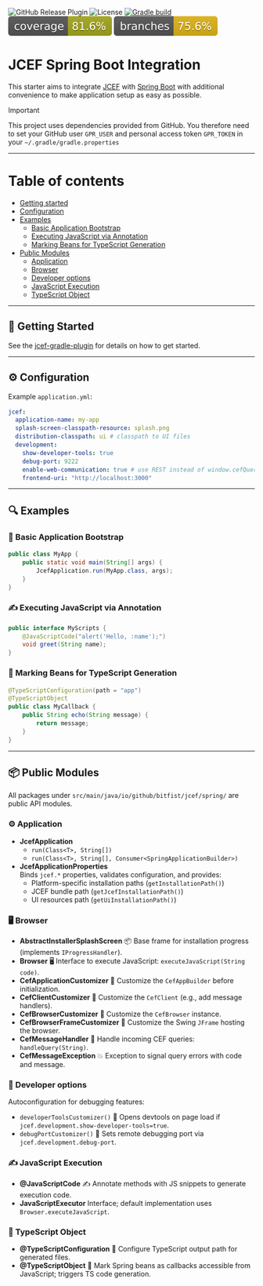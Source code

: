 ![GitHub Release Plugin](https://img.shields.io/static/v1?label=GitHub&message=Release&color=blue&logo=github)
![License](https://img.shields.io/badge/License-Apache%20License%20Version%202.0-blue)
[![Gradle build](https://github.com/bitfist/jcef-spring-boot-starter/actions/workflows/test.yml/badge.svg)](https://github.com/bitfist/jcef-spring-boot-starter/actions/workflows/test.yml)
![Coverage](.github/badges/jacoco.svg)
![Branches](.github/badges/branches.svg)

# JCEF Spring Boot Integration

This starter aims to integrate [JCEF](https://github.com/jcefmaven/jcefmaven) with
[Spring Boot](https://spring.io/projects/spring-boot) with additional convenience to make application setup as easy as
possible.

> [!IMPORTANT]  
> This project uses dependencies provided from GitHub. You therefore need to set your GitHub user `GPR_USER` and 
> personal access token `GPR_TOKEN` in your `~/.gradle/gradle.properties`

---

Table of contents
=================
* [Getting started](#-getting-started)
* [Configuration](#-configuration)
* [Examples](#-examples)
  * [Basic Application Bootstrap](#-basic-application-bootstrap)
  * [Executing JavaScript via Annotation](#-executing-javascript-via-annotation)
  * [Marking Beans for TypeScript Generation](#-marking-beans-for-typescript-generation)
* [Public Modules](#-public-modules)
  * [Application](#-application)
  * [Browser](#-browser)
  * [Developer options](#-developer-options)
  * [JavaScript Execution](#-javascript-execution)
  * [TypeScript Object](#-typescript-object)
---

## 🚀 Getting Started

See the [jcef-gradle-plugin](https://github.com/bitfist/jcef-gradle-plugin) for details on how to get started.


---

## ⚙️ Configuration

Example `application.yml`:

```yaml
jcef:
  application-name: my-app
  splash-screen-classpath-resource: splash.png
  distribution-classpath: ui # classpath to UI files
  development:
    show-developer-tools: true
    debug-port: 9222
    enable-web-communication: true # use REST instead of window.cefQuery(...)
    frontend-uri: "http://localhost:3000"
```

---

## 🔍 Examples

### 🚀 Basic Application Bootstrap

```java
public class MyApp {
    public static void main(String[] args) {
        JcefApplication.run(MyApp.class, args);
    }
}
```

### ✍️ Executing JavaScript via Annotation

```java
public interface MyScripts {
    @JavaScriptCode("alert('Hello, :name');")
    void greet(String name);
}
```

### 🎨 Marking Beans for TypeScript Generation

```java
@TypeScriptConfiguration(path = "app")
@TypeScriptObject
public class MyCallback {
    public String echo(String message) {
        return message;
    }
}
```

---

## 📦 Public Modules

All packages under `src/main/java/io/github/bitfist/jcef/spring/` are public API modules.

### ⚙️ Application

- **JcefApplication**
  - `run(Class<T>, String[])`
  - `run(Class<T>, String[], Consumer<SpringApplicationBuilder>)`
- **JcefApplicationProperties**  
  Binds `jcef.*` properties, validates configuration, and provides:
  - Platform-specific installation paths (`getInstallationPath()`)
  - JCEF bundle path (`getJcefInstallationPath()`)
  - UI resources path (`getUiInstallationPath()`)

### 🖥 Browser

- **AbstractInstallerSplashScreen** 📦 Base frame for installation progress (implements `IProgressHandler`).
- **Browser** 🖥 Interface to execute JavaScript: `executeJavaScript(String code)`.
- **CefApplicationCustomizer** 🔧 Customize the `CefAppBuilder` before initialization.
- **CefClientCustomizer** 🔧 Customize the `CefClient` (e.g., add message handlers).
- **CefBrowserCustomizer** 🔧 Customize the `CefBrowser` instance.
- **CefBrowserFrameCustomizer** 🔧 Customize the Swing `JFrame` hosting the browser.
- **CefMessageHandler** 📣 Handle incoming CEF queries: `handleQuery(String)`.
- **CefMessageException** 💥 Exception to signal query errors with code and message.

### 🐞 Developer options

Autoconfiguration for debugging features:

- `developerToolsCustomizer()` 🐞 Opens devtools on page load if `jcef.development.show-developer-tools=true`.
- `debugPortCustomizer()` 🐞 Sets remote debugging port via `jcef.development.debug-port`.

### ✍️ JavaScript Execution

- **@JavaScriptCode** ✍️ Annotate methods with JS snippets to generate execution code.
- **JavaScriptExecutor** Interface; default implementation uses `Browser.executeJavaScript`.

### 🎨 TypeScript Object

- **@TypeScriptConfiguration** 🎨 Configure TypeScript output path for generated files.
- **@TypeScriptObject** 🎨 Mark Spring beans as callbacks accessible from JavaScript; triggers TS code generation.
